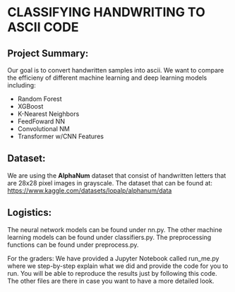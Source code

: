 # **CLASSIFYING HANDWRITING TO ASCII CODE**

Project Summary:
----------------
Our goal is to convert handwritten samples into ascii. We want to compare the efficieny of different machine learning and deep learning models including:
* Random Forest
* XGBoost
* K-Nearest Neighbors
* FeedFoward NN
* Convolutional NM
* Transformer w/CNN Features


Dataset:
-----------
We are using the **AlphaNum** dataset that consist of handwritten letters that are 28x28 pixel images in grayscale. 
The dataset that can be found at: https://www.kaggle.com/datasets/lopalp/alphanum/data

Logistics:
------------------
The neural network models can be found under nn.py. The other machine learning models can be found under classifiers.py. The preprocessing functions can be found under preprocess.py. 

For the graders: We have provided a Jupyter Notebook called run_me.py where we step-by-step explain what we did and provide the code for you to run. You will be able to reproduce the results just by following this code. The other files are there in case you want to have a more detailed look.
